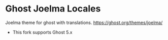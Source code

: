 # Ghost Joelma Locales

Joelma theme for ghost with translations. <https://ghost.org/themes/joelma/>

* This fork supports Ghost 5.x 

